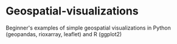 # Geospatial-visualizations
Beginner's examples of simple geospatial visualizations in Python (geopandas, rioxarray, leaflet) and R (ggplot2)
